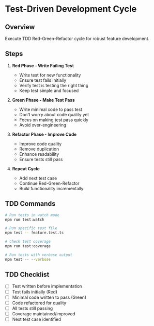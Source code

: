 # Test-Driven Development Cycle

## Overview
Execute TDD Red-Green-Refactor cycle for robust feature development.

## Steps
1. **Red Phase - Write Failing Test**
   - Write test for new functionality
   - Ensure test fails initially
   - Verify test is testing the right thing
   - Keep test simple and focused

2. **Green Phase - Make Test Pass**
   - Write minimal code to pass test
   - Don't worry about code quality yet
   - Focus on making test pass quickly
   - Avoid over-engineering

3. **Refactor Phase - Improve Code**
   - Improve code quality
   - Remove duplication
   - Enhance readability
   - Ensure tests still pass

4. **Repeat Cycle**
   - Add next test case
   - Continue Red-Green-Refactor
   - Build functionality incrementally

## TDD Commands
```bash
# Run tests in watch mode
npm run test:watch

# Run specific test file
npm test -- feature.test.ts

# Check test coverage
npm run test:coverage

# Run tests with verbose output
npm test -- --verbose
```

## TDD Checklist
- [ ] Test written before implementation
- [ ] Test fails initially (Red)
- [ ] Minimal code written to pass (Green)
- [ ] Code refactored for quality
- [ ] All tests still passing
- [ ] Coverage maintained/improved
- [ ] Next test case identified

